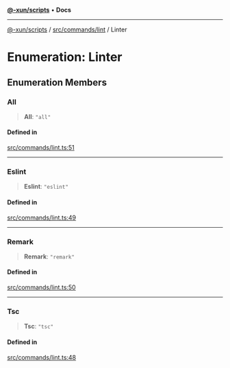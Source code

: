 [**@-xun/scripts**](../../../../README.md) • **Docs**

***

[@-xun/scripts](../../../../README.md) / [src/commands/lint](../README.md) / Linter

# Enumeration: Linter

## Enumeration Members

### All

> **All**: `"all"`

#### Defined in

[src/commands/lint.ts:51](https://github.com/Xunnamius/xscripts/blob/ca4900adafe61fe400aec55151e46f5130a666a6/src/commands/lint.ts#L51)

***

### Eslint

> **Eslint**: `"eslint"`

#### Defined in

[src/commands/lint.ts:49](https://github.com/Xunnamius/xscripts/blob/ca4900adafe61fe400aec55151e46f5130a666a6/src/commands/lint.ts#L49)

***

### Remark

> **Remark**: `"remark"`

#### Defined in

[src/commands/lint.ts:50](https://github.com/Xunnamius/xscripts/blob/ca4900adafe61fe400aec55151e46f5130a666a6/src/commands/lint.ts#L50)

***

### Tsc

> **Tsc**: `"tsc"`

#### Defined in

[src/commands/lint.ts:48](https://github.com/Xunnamius/xscripts/blob/ca4900adafe61fe400aec55151e46f5130a666a6/src/commands/lint.ts#L48)
